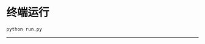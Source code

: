 # 终端运行

```shell
python run.py
```
******************************************************************************************************************************************************
